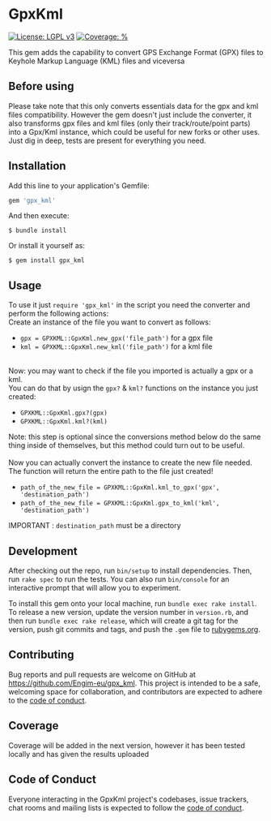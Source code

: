 # GpxKml

[![License: LGPL v3](https://img.shields.io/badge/License-LGPL%20v3-blue.svg)](http://www.gnu.org/licenses/lgpl-3.0) [![Coverage: %](https://img.shields.io/badge/Code%20coverage-100%25-green.svg)](#coverage)

This gem adds the capability to convert GPS Exchange Format (GPX) files to Keyhole Markup Language (KML) files and viceversa

## Before using

Please take note that this only converts essentials data for the gpx and kml files compatibility.
However the gem doesn't just include the converter, it also transforms gpx files and kml files (only their track/route/point parts) into a Gpx/Kml instance, which could be useful for new forks or other uses.
Just dig in deep, tests are present for everything you need.

## Installation

Add this line to your application's Gemfile:

```ruby
gem 'gpx_kml'
```

And then execute:

    $ bundle install

Or install it yourself as:

    $ gem install gpx_kml

## Usage

To use it just ```require 'gpx_kml'``` in the script you need the converter and perform the following actions:
<br>
Create an instance of the file you want to convert as follows:
- ```gpx = GPXKML::GpxKml.new_gpx('file_path')``` for a gpx file
- ```kml = GPXKML::GpxKml.new_kml('file_path')``` for a kml file
<br><br>

Now: you may want to check if the file you imported is actually a gpx or a kml.<br>
You can do that by usign the ```gpx?``` &  ```kml?``` functions on the instance you just created:
- ```GPXKML::GpxKml.gpx?(gpx)```
- ```GPXKML::GpxKml.kml?(kml)```

Note: this step is optional since the conversions method below do the same thing inside of themselves, but this method could turn out to be useful.
<br><br>
Now you can actually convert the instance to create the new file needed.<br>
The function will return the entire path to the file just created!
- ```path_of_the_new_file = GPXKML::GpxKml.kml_to_gpx('gpx', 'destination_path')```
- ```path_of_the_new_file = GPXKML::GpxKml.gpx_to_kml('kml', 'destination_path')```

IMPORTANT : ```destination_path``` must be a directory

## Development

After checking out the repo, run `bin/setup` to install dependencies. Then, run `rake spec` to run the tests. You can also run `bin/console` for an interactive prompt that will allow you to experiment.

To install this gem onto your local machine, run `bundle exec rake install`. To release a new version, update the version number in `version.rb`, and then run `bundle exec rake release`, which will create a git tag for the version, push git commits and tags, and push the `.gem` file to [rubygems.org](https://rubygems.org).

## Contributing

Bug reports and pull requests are welcome on GitHub at https://github.com/Engim-eu/gpx_kml. This project is intended to be a safe, welcoming space for collaboration, and contributors are expected to adhere to the [code of conduct](https://github.com/[USERNAME]/gpx_kml/blob/master/CODE_OF_CONDUCT.md).

## Coverage

Coverage will be added in the next version, however it has been tested locally and has given the results uploaded

## Code of Conduct

Everyone interacting in the GpxKml project's codebases, issue trackers, chat rooms and mailing lists is expected to follow the [code of conduct](https://github.com/[USERNAME]/gpx_kml/blob/master/CODE_OF_CONDUCT.md).
